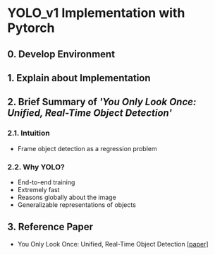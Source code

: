 # YOLO_v1 Implementation with Pytorch


## 0. Develop Environment


## 1. Explain about Implementation


## 2. Brief Summary of *'You Only Look Once: Unified, Real-Time Object Detection'*

### 2.1. Intuition
- Frame object detection as a regression problem

### 2.2. Why YOLO?
- End-to-end training
- Extremely fast
- Reasons globally about the image
- Generalizable representations of objects

## 3. Reference Paper
- You Only Look Once: Unified, Real-Time Object Detection [[paper]](https://arxiv.org/pdf/1506.02640.pdf)
